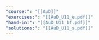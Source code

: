 ```yaml
---
"course:": "[[AuD]]"
"exercises:": "[[AuD_U11_e.pdf]]"
"hand-in:": "[[AuD_U11_bf.pdf]]"
"solutions:": "[[AuD_U11_s.pdf]]"
---
```

